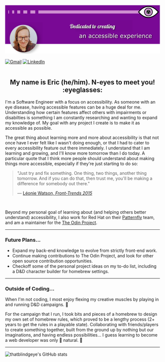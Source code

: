 <img alt="A banner with the text, 'dedicated to creating an accessible experience.'" src="./gitbanner.png">

<a href="mailto:ejo10488@gmail.com"><img alt="Gmail" src="https://img.shields.io/badge/Gmail-D14836?style=for-the-badge&logo=gmail&logoColor=white" /></a>
<a href="https://www.linkedin.com/in/ericolkowski/"><img alt="LinkedIn" src="https://img.shields.io/badge/linkedin%20-%230077B5.svg?&style=for-the-badge&logo=linkedin&logoColor=white" /></a>
<br><br>
<h2 align="center">My name is Eric (he/him). N-eyes to meet you! :eyeglasses:</h2>

I'm a Software Engineer with a focus on accessibility. As someone with an eye disease, having accessible features can be a huge deal for me. Understanding how certain features affect others with impairments or disabilties is something I am constantly researching and wanting to expand my knowledge of. My goal with any project I create is to make it as accessible as possible.

The great thing about learning more and more about accessibility is that not once have I ever felt like I wasn't doing enough, or that I had to cater to every accessibility feature out there immediately. I understand that I am learning and growing, and I'll know more tomorrow than I do today. A particular quote that I think more people should understand about making things more accessible, especially if they're just starting to do so:

> "Just try and fix something. One thing, two things, another thing tomorrow. And if you can do that, then trust me, you'll be making a difference for somebody out there."
>
>  — [Léonie Watson, *Front-Trends 2015*](https://www.youtube.com/watch?v=qdB8SRhqvFc&t=1418s)

<br>

Beyond my personal goal of learning about (and helping others better understand) accessibility, I also work for Red Hat on their [Patternfly](https://www.patternfly.org/v4/) team, and am a maintainer for the [The Odin Project](https://www.theodinproject.com/). 

---

### Future Plans...

- Expand my back-end knowledge to evolve from strictly front-end work.
- Continue making contributions to The Odin Project, and look for other open source contribution opportunities.
- Checkoff some of the personal project ideas on my to-do list, including a D&D character builder for homebrew settings.

---

### Outside of Coding...

When I'm not coding, I most enjoy flexing my creative muscles by playing in and running D&D campaigns. :game_die:

For the campaign that I run, I took bits and pieces of a homebrew to design my own set of homebrew rules, which proved to be a lengthy process (2+ years to get the rules in a playable state). Collaborating with friends/players to create something together, built from the ground up by nothing but our imaginations, and having endless possibilities... I guess learning to become a web developer was only :game_die: natural. :game_die:

---

![thatblindgeye's GitHub stats](https://github-readme-stats.vercel.app/api?username=thatblindgeye&hide=stars,contribs,issues&show_icons=true&theme=midnight-purple)
